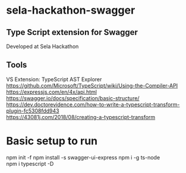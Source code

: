 # sela-hackathon-swagger

## Type Script extension for Swagger

Developed at Sela Hackathon

## Tools

VS Extension: TypeScript AST Explorer  
https://github.com/Microsoft/TypeScript/wiki/Using-the-Compiler-API  
https://expressjs.com/en/4x/api.html  
https://swagger.io/docs/specification/basic-structure/  
https://dev.doctorevidence.com/how-to-write-a-typescript-transform-plugin-fc5308fdd943  
https://43081j.com/2018/08/creating-a-typescript-transform

# Basic setup to run

npm init -f
npm install -s swagger-ui-express
npm i -g ts-node  
npm i typescript -D
